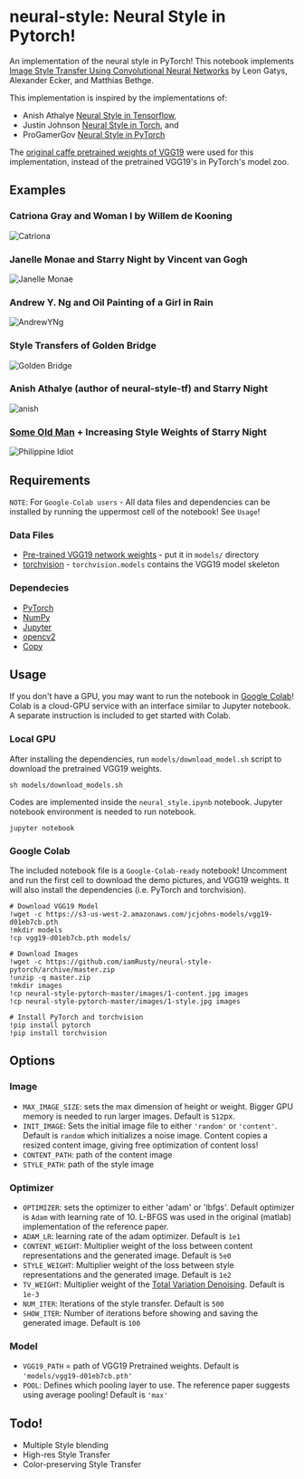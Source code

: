 # neural-style: Neural Style in Pytorch!

An implementation of the neural style in PyTorch! This notebook implements [Image Style Transfer Using Convolutional Neural Networks](https://www.cv-foundation.org/openaccess/content_cvpr_2016/papers/Gatys_Image_Style_Transfer_CVPR_2016_paper.pdf) by Leon Gatys, Alexander Ecker, and Matthias Bethge. 

This implementation is inspired by the implementations of:
* Anish Athalye [Neural Style in Tensorflow](https://github.com/anishathalye/neural-style),
* Justin Johnson [Neural Style in Torch](https://github.com/jcjohnson/neural-style), and
* ProGamerGov [Neural Style in PyTorch](https://github.com/ProGamerGov/neural-style-pt)

The [original caffe pretrained weights of VGG19](https://github.com/jcjohnson/pytorch-vgg) were used for this implementation, instead of the pretrained VGG19's in PyTorch's model zoo.

## Examples
### Catriona Gray and Woman I by Willem de Kooning
![Catriona](https://i.imgur.com/Cx7WEZo.jpg)

### Janelle Monae and Starry Night by Vincent van Gogh
![Janelle Monae](https://i.imgur.com/WWq6I1U.jpg)

### Andrew Y. Ng and Oil Painting of a Girl in Rain
![AndrewYNg](https://i.imgur.com/cO9YdZI.jpg)

### Style Transfers of Golden Bridge
![Golden Bridge](https://i.imgur.com/F4GrkJU.jpg)

### Anish Athalye (author of neural-style-tf) and Starry Night
![anish](https://i.imgur.com/MB90IvW.png)

### [Some Old Man](https://www.google.com/search?q=philippine+idiot&source=lnms&tbm=isch&sa=X&ved=0ahUKEwi0p_PDqK3fAhVIabwKHRWeCPQQ_AUIDigB&biw=2560&bih=1311) + Increasing Style Weights of Starry Night
![Philippine Idiot](https://i.imgur.com/bK8bnCN.jpg)

## Requirements
`NOTE`: For `Google-Colab users` - All data files and dependencies can be installed by running the uppermost cell of the notebook! See `Usage`!

### Data Files
* [Pre-trained VGG19 network weights](https://s3-us-west-2.amazonaws.com/jcjohns-models/vgg16-00b39a1b.pth) - put it in `models/` directory
* [torchvision](https://pytorch.org/) - `torchvision.models` contains the VGG19 model skeleton

### Dependecies
* [PyTorch](https://pytorch.org/)
* [NumPy](https://www.scipy.org/install.html)
* [Jupyter](http://jupyter.org/install)
* [opencv2](https://matplotlib.org/users/installing.html)
* [Copy](https://docs.python.org/3/library/copy.html)

## Usage
If you don't have a GPU, you may want to run the notebook in [Google Colab](https://colab.research.google.com)! Colab is a cloud-GPU service with an interface similar to Jupyter notebook. A separate instruction is included to get started with Colab.

### Local GPU
After installing the dependencies, run `models/download_model.sh` script to download the pretrained VGG19 weights. 
```
sh models/download_models.sh
```

Codes are implemented inside the `neural_style.ipynb` notebook. Jupyter notebook environment is needed to run notebook.
```
jupyter notebook
```

### Google Colab
The included notebook file is a `Google-Colab-ready` notebook! Uncomment and run the first cell to download the demo pictures, and VGG19 weights. It will also install the dependencies (i.e. PyTorch and torchvision).
```
# Download VGG19 Model
!wget -c https://s3-us-west-2.amazonaws.com/jcjohns-models/vgg19-d01eb7cb.pth
!mkdir models
!cp vgg19-d01eb7cb.pth models/

# Download Images
!wget -c https://github.com/iamRusty/neural-style-pytorch/archive/master.zip
!unzip -q master.zip
!mkdir images
!cp neural-style-pytorch-master/images/1-content.jpg images
!cp neural-style-pytorch-master/images/1-style.jpg images

# Install PyTorch and torchvision
!pip install pytorch
!pip install torchvision
```
## Options
### Image
* `MAX_IMAGE_SIZE`: sets the max dimension of height or weight. Bigger GPU memory is needed to run larger images. Default is `512`px.
* `INIT_IMAGE`: Sets the initial image file to either `'random'` or `'content'`. Default is `random` which initializes a noise image. Content copies a resized content image, giving free optimization of content loss!
* `CONTENT_PATH`: path of the content image
* `STYLE_PATH`: path of the style image

### Optimizer
* `OPTIMIZER`: sets the optimizer to either 'adam' or 'lbfgs'. Default optimizer is `Adam` with learning rate of 10. L-BFGS was used in the original (matlab) implementation of the reference paper.
* `ADAM_LR`: learning rate of the adam optimizer. Default is `1e1`
* `CONTENT_WEIGHT`: Multiplier weight of the loss between content representations and the generated image. Default is `5e0`
* `STYLE_WEIGHT`: Multiplier weight of the loss between style representations and the generated image. Default is `1e2`
* `TV_WEIGHT`: Multiplier weight of the [Total Variation Denoising](https://github.com/jcjohnson/neural-style/issues/302). Default is `1e-3`
* `NUM_ITER`: Iterations of the style transfer. Default is `500`
* `SHOW_ITER`: Number of iterations before showing and saving the generated image. Default is `100`

### Model
* `VGG19_PATH` = path of VGG19 Pretrained weights. Default is `'models/vgg19-d01eb7cb.pth'`
* `POOL`: Defines which pooling layer to use. The reference paper suggests using average pooling! Default is `'max'`

## Todo!
* Multiple Style blending
* High-res Style Transfer
* Color-preserving Style Transfer